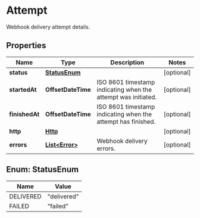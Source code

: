 

# Attempt

Webhook delivery attempt details.

## Properties

Name | Type | Description | Notes
------------ | ------------- | ------------- | -------------
**status** | [**StatusEnum**](#StatusEnum) |  |  [optional]
**startedAt** | **OffsetDateTime** | ISO 8601 timestamp indicating when the attempt was initiated. |  [optional]
**finishedAt** | **OffsetDateTime** | ISO 8601 timestamp indicating when the attempt has finished. |  [optional]
**http** | [**Http**](Http.md) |  |  [optional]
**errors** | [**List&lt;Error&gt;**](Error.md) | Webhook delivery errors. |  [optional]



## Enum: StatusEnum

Name | Value
---- | -----
DELIVERED | &quot;delivered&quot;
FAILED | &quot;failed&quot;



